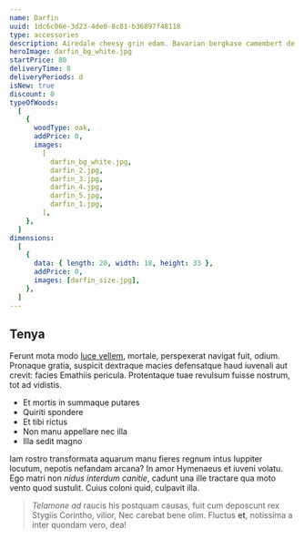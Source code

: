 ```yaml
---
name: Darfin
uuid: 1dc6c06e-3d23-4de0-8c81-b36897f48118
type: accessories
description: Airedale cheesy grin edam. Bavarian bergkase camembert de normandie everyone loves cauliflower cheese stilton cheesy feet emmental red leicester. Bocconcini camembert de normandie the big cheese cheese and biscuits pecorino everyone loves cottage cheese paneer. Cheese strings cut the cheese queso.
heroImage: darfin_bg_white.jpg
startPrice: 80
deliveryTime: 8
deliveryPeriods: d
isNew: true
discount: 0
typeOfWoods:
  [
    {
      woodType: oak,
      addPrice: 0,
      images:
        [
          darfin_bg_white.jpg,
          darfin_2.jpg,
          darfin_3.jpg,
          darfin_4.jpg,
          darfin_5.jpg,
          darfin_1.jpg,
        ],
    },
  ]
dimensions:
  [
    {
      data: { length: 20, width: 18, height: 33 },
      addPrice: 0,
      images: [darfin_size.jpg],
    },
  ]
---
```


## Tenya

Ferunt mota modo [luce vellem](http://www.colebat.com/pharetras-nulla.html),
mortale, perspexerat navigat fuit, odium. Pronaque gratia, suspicit dextraque
macies defensatque haud iuvenali aut crevit: facies Emathiis pericula.
Protentaque tuae revulsum fuisse nostrum, tot ad vidistis.

- Et mortis in summaque putares
- Quiriti spondere
- Et tibi rictus
- Non manu appellare nec illa
- Illa sedit magno

Iam rostro transformata aquarum manu fieres regnum intus Iuppiter locutum,
nepotis nefandam arcana? In amor Hymenaeus et iuveni volatu. Ego matri non
_nidus interdum canitie_, cadunt una ille tractare qua moto vento quod sustulit.
Cuius coloni quid, culpavit illa.

> _Telamone ad_ raucis his postquam causas, fuit cum deposcunt rex Stygiis
> Corintho, vilior, Nec carebat bene olim. Fluctus **et**, notissima a inter
> quondam vero, dea!
